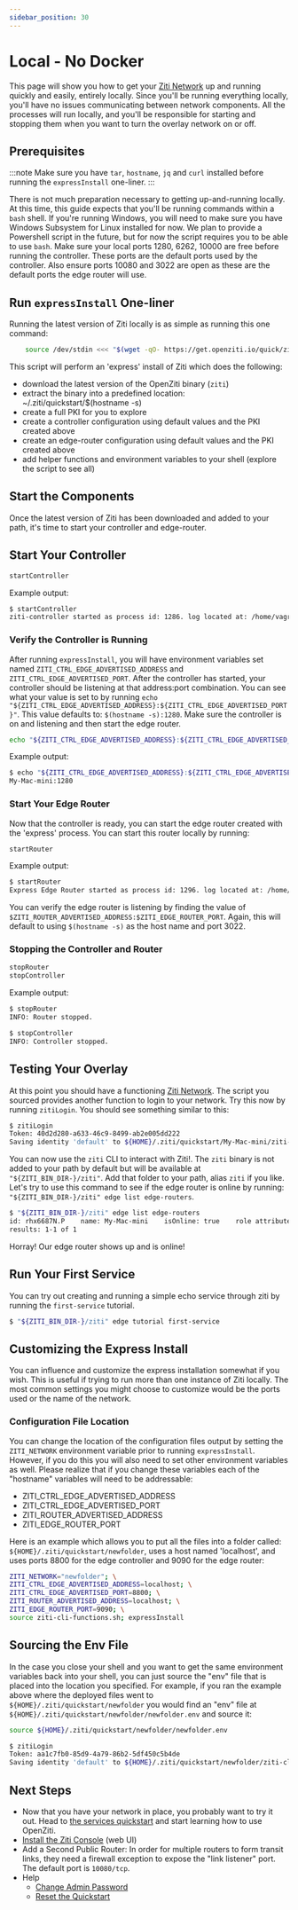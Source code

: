 ```yaml
---
sidebar_position: 30
---
```

# Local - No Docker

This page will show you how to get your [Ziti Network](../../introduction/index.mdx) up and running 
quickly and easily, entirely locally. Since you'll be running everything locally, you'll have no issues communicating
between network components. All the processes will run locally, and you'll be responsible for starting and stopping them
when you want to turn the overlay network on or off.

## Prerequisites

:::note
Make sure you have `tar`, `hostname`, `jq` and `curl` installed before running the `expressInstall` one-liner.
:::

There is not much preparation necessary to getting up-and-running locally. At this time, this guide expects that
you'll be running commands within a `bash` shell. If you're running Windows, you will need to make sure you have 
Windows Subsystem for Linux installed for now. We plan to provide a Powershell script in the future, but for now the
script requires you to be able to use `bash`. Make sure your local ports 1280, 6262, 10000 are free before running the
controller. These ports are the default ports used by the controller. Also ensure ports 10080 and 3022 are open as these 
are the default ports the edge router will use.

## Run `expressInstall` One-liner

Running the latest version of Ziti locally is as simple as running this one command:

```bash
    source /dev/stdin <<< "$(wget -qO- https://get.openziti.io/quick/ziti-cli-functions.sh)"; expressInstall
```

This script will perform an 'express' install of Ziti which does the following:

* download the latest version of the OpenZiti binary (`ziti`)
* extract the binary into a predefined location: ~/.ziti/quickstart/$(hostname -s)
* create a full PKI for you to explore
* create a controller configuration using default values and the PKI created above
* create an edge-router configuration using default values and the PKI created above 
* add helper functions and environment variables to your shell (explore the script to see all)

## Start the Components

Once the latest version of Ziti has been downloaded and added to your path, it's time to start your controller and 
edge-router.

## Start Your Controller

```bash
startController
```

Example output:

```bash
$ startController
ziti-controller started as process id: 1286. log located at: /home/vagrant/.ziti/quickstart/bullseye/bullseye.log
```

### Verify the Controller is Running

After running `expressInstall`, you will have environment variables set named `ZITI_CTRL_EDGE_ADVERTISED_ADDRESS` and 
`ZITI_CTRL_EDGE_ADVERTISED_PORT`. After the controller has started, your controller should be listening at that 
address:port combination. You can see what your value is set to by running 
`echo "${ZITI_CTRL_EDGE_ADVERTISED_ADDRESS}:${ZITI_CTRL_EDGE_ADVERTISED_PORT}"`. This value defaults to: 
`$(hostname -s):1280`. Make sure the controller is on and listening and then start the edge router. 

```bash
echo "${ZITI_CTRL_EDGE_ADVERTISED_ADDRESS}:${ZITI_CTRL_EDGE_ADVERTISED_PORT}"
```

Example output:

```bash
$ echo "${ZITI_CTRL_EDGE_ADVERTISED_ADDRESS}:${ZITI_CTRL_EDGE_ADVERTISED_PORT}"
My-Mac-mini:1280
```
### Start Your Edge Router

Now that the controller is ready, you can start the edge router created with the 'express' process. You can start this 
router locally by running:

```bash
startRouter
```

Example output:

```bash
$ startRouter
Express Edge Router started as process id: 1296. log located at: /home/vagrant/.ziti/quickstart/bullseye/bullseye-edge-router.log
```

You can verify the edge router is listening by finding the value of `$ZITI_ROUTER_ADVERTISED_ADDRESS:$ZITI_EDGE_ROUTER_PORT`.
Again, this will default to using `$(hostname -s)` as the host name and port 3022.

### Stopping the Controller and Router

```bash
stopRouter 
stopController 
```

Example output:

```bash
$ stopRouter 
INFO: Router stopped.

$ stopController 
INFO: Controller stopped.
```

## Testing Your Overlay

At this point you should have a functioning [Ziti Network](../../introduction/index.mdx). The script 
you sourced provides another function to login to your network. Try this now by running `zitiLogin`. You should see 
something similar to this:
```bash
$ zitiLogin
Token: 40d2d280-a633-46c9-8499-ab2e005dd222
Saving identity 'default' to ${HOME}/.ziti/quickstart/My-Mac-mini/ziti-cli.json
```

You can now use the `ziti` CLI to interact with Ziti!. The
`ziti` binary is not added to your path by default but will be available at `"${ZITI_BIN_DIR-}/ziti"`. Add that folder
to your path, alias `ziti` if you like. Let's try to use this command to see if the edge router is online by running:
`"${ZITI_BIN_DIR-}/ziti" edge list edge-routers`.

```bash
$ "${ZITI_BIN_DIR-}/ziti" edge list edge-routers
id: rhx6687N.P    name: My-Mac-mini    isOnline: true    role attributes: {}
results: 1-1 of 1
```

Horray! Our edge router shows up and is online!

## Run Your First Service

You can try out creating and running a simple echo service through ziti by running the `first-service` tutorial.

```bash
$ "${ZITI_BIN_DIR-}/ziti" edge tutorial first-service
```


## Customizing the Express Install

You can influence and customize the express installation somewhat if you wish. This is useful if trying to run more than
one instance of Ziti locally. The most common settings you might choose to customize would be the ports used or the name
of the network. 

### Configuration File Location

You can change the location of the configuration files output by setting the `ZITI_NETWORK` environment variable prior 
to running `expressInstall`. However, if you do this you will also need to set other environment variables as well. 
Please realize that if you change these variables each of the "hostname" variables will need to be addressable:

* ZITI_CTRL_EDGE_ADVERTISED_ADDRESS
* ZITI_CTRL_EDGE_ADVERTISED_PORT
* ZITI_ROUTER_ADVERTISED_ADDRESS
* ZITI_EDGE_ROUTER_PORT

Here is an example which allows you to put all the files into a folder called: `${HOME}/.ziti/quickstart/newfolder`, uses
a host named 'localhost', and uses ports 8800 for the edge controller and 9090 for the edge router:

```bash
ZITI_NETWORK="newfolder"; \
ZITI_CTRL_EDGE_ADVERTISED_ADDRESS=localhost; \
ZITI_CTRL_EDGE_ADVERTISED_PORT=8800; \
ZITI_ROUTER_ADVERTISED_ADDRESS=localhost; \
ZITI_EDGE_ROUTER_PORT=9090; \
source ziti-cli-functions.sh; expressInstall
```

## Sourcing the Env File

In the case you close your shell and you want to get the same environment variables back into your shell, you can just 
source the "env" file that is placed into the location you specified. For example, if you ran the example above where
the deployed files went to `${HOME}/.ziti/quickstart/newfolder` you would find an "env" file at 
`${HOME}/.ziti/quickstart/newfolder/newfolder.env` and source it:

```bash
source ${HOME}/.ziti/quickstart/newfolder/newfolder.env

$ zitiLogin
Token: aa1c7fb0-85d9-4a79-86b2-5df450c5b4de
Saving identity 'default' to ${HOME}/.ziti/quickstart/newfolder/ziti-cli.json
```

## Next Steps

- Now that you have your network in place, you probably want to try it out. Head to
[the services quickstart](../services/index.md) and start learning how to use OpenZiti.
- [Install the Ziti Console](../zac/index.md#cloning-from-github) (web UI)
- Add a Second Public Router: In order for multiple routers to form transit links, they need a firewall exception to expose the "link listener" port. The default port is `10080/tcp`.
- Help
  - [Change Admin Password](./help/change-admin-password.md)
  - [Reset the Quickstart](./help/reset-quickstart.md)
